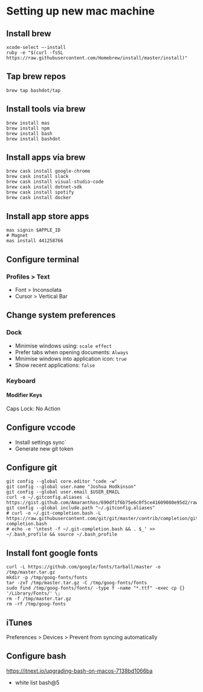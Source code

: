 # Setting up new mac machine

## Install brew
```shell
xcode-select —-install
ruby -e "$(curl -fsSL https://raw.githubusercontent.com/Homebrew/install/master/install)"
```

## Tap brew repos
```shell
brew tap bashdot/tap
```

## Install tools via brew
```shell
brew install mas
brew install npm
brew install bash
brew install bashdot
```

## Install apps via brew
```shell
brew cask install google-chrome
brew cask install slack
brew cask install visual-studio-code
brew cask install dotnet-sdk
brew cask install spotify
brew cask install docker
```

## Install app store apps
```shell
mas signin $APPLE_ID
# Magnet
mas install 441258766
```

<!-- Handled by dotfiles
## Configure prompt
```shell
# curl -o ~/.bash.prompt -L https://gist.github.com/Amaranthos/b0255bdcb6d21db65f9ce29eb404d2cc/raw/.bash.prompt
# echo -e '\nsource ~/.bash.prompt' >> ~/.bash_profile && source ~/.bash_profile
``` -->

## Configure terminal
### Profiles > Text
- Font > Inconsolata
- Cursor > Vertical Bar

## Change system preferences

### Dock
- Minimise windows using: `scale effect`
- Prefer tabs when opening documents: `Always`
- Minimise windows into application icon: `true`
- Show recent applications: `false`

### Keyboard
#### Modifier Keys
Caps Lock: No Action

## Configure vccode
- Install settings sync`
- Generate new git token

## Configure git
```shell
git config --global core.editor "code -w"
git config --global user.name "Joshua Hodkinson"
git config --global user.email $USER_EMAIL
curl -o ~/.gitconfig.aliases -L https://gist.github.com/Amaranthos/690df1f6b75e6c0f5ce41609080e95d2/raw/.gitconfig.aliases
git config --global include.path "~/.gitconfig.aliases"
# curl -o ~/.git-completion.bash -L https://raw.githubusercontent.com/git/git/master/contrib/completion/git-completion.bash
# echo -e '\ntest -f ~/.git-completion.bash && . $_' >> ~/.bash_profile && source ~/.bash_profile
```

## Install font google fonts
```shell
curl -L https://github.com/google/fonts/tarball/master -o /tmp/master.tar.gz
mkdir -p /tmp/goog-fonts/fonts
tar -zxf /tmp/master.tar.gz -C /tmp/goog-fonts/fonts
sudo find /tmp/goog-fonts/fonts/ -type f -name "*.ttf" -exec cp {} '/Library/Fonts/' \;
rm -f /tmp/master.tar.gz
rm -rf /tmp/goog-fonts
```

## iTunes
Preferences > Devices > Prevent from syncing automatically

## Configure bash
https://itnext.io/upgrading-bash-on-macos-7138bd1066ba
- white list bash@5